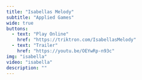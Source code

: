 ```yaml
---
title: "Isabellas Melody"
subtitle: "Applied Games"
wide: true
buttons:
  - text: "Play Online"
    href: "https://triktron.com/IsabellasMelody"
  - text: "Trailer"
    href: "https://youtu.be/OEYwRp-n93c"
img: "isabella"
video: "isabella"
description: ""
---
```

